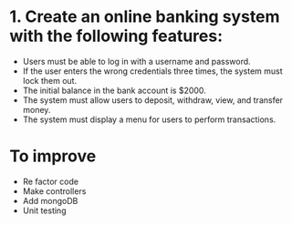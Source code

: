 # 1. Create an online banking system with the following features:

- Users must be able to log in with a username and password.
- If the user enters the wrong credentials three times, the system must lock them out.
- The initial balance in the bank account is $2000.
- The system must allow users to deposit, withdraw, view, and transfer money.
- The system must display a menu for users to perform transactions.

# To improve

- Re factor code
- Make controllers
- Add mongoDB
- Unit testing
